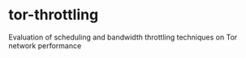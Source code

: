 # tor-throttling
Evaluation of scheduling and bandwidth throttling techniques on Tor network performance
